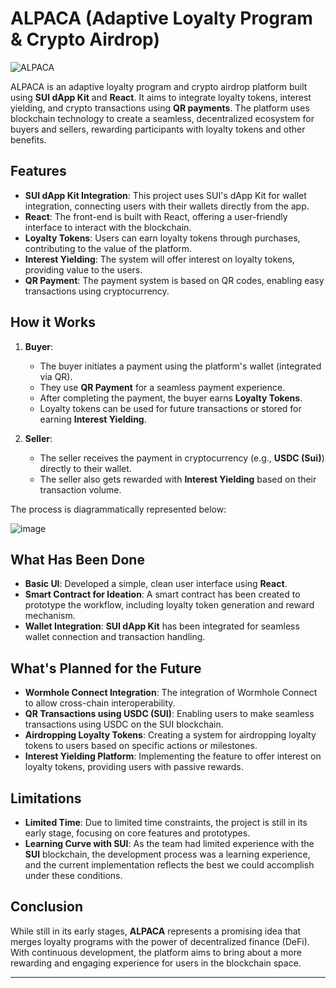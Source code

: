 # ALPACA (Adaptive Loyalty Program & Crypto Airdrop)
![ALPACA](https://github.com/user-attachments/assets/231df1cd-66f2-445a-983d-873bdef14ef1)

ALPACA is an adaptive loyalty program and crypto airdrop platform built using **SUI dApp Kit** and **React**. It aims to integrate loyalty tokens, interest yielding, and crypto transactions using **QR payments**. The platform uses blockchain technology to create a seamless, decentralized ecosystem for buyers and sellers, rewarding participants with loyalty tokens and other benefits.

## Features
- **SUI dApp Kit Integration**: This project uses SUI's dApp Kit for wallet integration, connecting users with their wallets directly from the app.
- **React**: The front-end is built with React, offering a user-friendly interface to interact with the blockchain.
- **Loyalty Tokens**: Users can earn loyalty tokens through purchases, contributing to the value of the platform.
- **Interest Yielding**: The system will offer interest on loyalty tokens, providing value to the users.
- **QR Payment**: The payment system is based on QR codes, enabling easy transactions using cryptocurrency.

## How it Works
1. **Buyer**:
   - The buyer initiates a payment using the platform's wallet (integrated via QR).
   - They use **QR Payment** for a seamless payment experience.
   - After completing the payment, the buyer earns **Loyalty Tokens**.
   - Loyalty tokens can be used for future transactions or stored for earning **Interest Yielding**.

2. **Seller**:
   - The seller receives the payment in cryptocurrency (e.g., **USDC (Sui)**) directly to their wallet.
   - The seller also gets rewarded with **Interest Yielding** based on their transaction volume.

The process is diagrammatically represented below:

![image](https://github.com/user-attachments/assets/7a68df0f-27c4-4637-a011-d8c02f9ad87a)


## What Has Been Done
- **Basic UI**: Developed a simple, clean user interface using **React**.
- **Smart Contract for Ideation**: A smart contract has been created to prototype the workflow, including loyalty token generation and reward mechanism.
- **Wallet Integration**: **SUI dApp Kit** has been integrated for seamless wallet connection and transaction handling.

## What's Planned for the Future
- **Wormhole Connect Integration**: The integration of Wormhole Connect to allow cross-chain interoperability.
- **QR Transactions using USDC (SUI)**: Enabling users to make seamless transactions using USDC on the SUI blockchain.
- **Airdropping Loyalty Tokens**: Creating a system for airdropping loyalty tokens to users based on specific actions or milestones.
- **Interest Yielding Platform**: Implementing the feature to offer interest on loyalty tokens, providing users with passive rewards.

## Limitations
- **Limited Time**: Due to limited time constraints, the project is still in its early stage, focusing on core features and prototypes.
- **Learning Curve with SUI**: As the team had limited experience with the **SUI** blockchain, the development process was a learning experience, and the current implementation reflects the best we could accomplish under these conditions.

## Conclusion
While still in its early stages, **ALPACA** represents a promising idea that merges loyalty programs with the power of decentralized finance (DeFi). With continuous development, the platform aims to bring about a more rewarding and engaging experience for users in the blockchain space.

---
